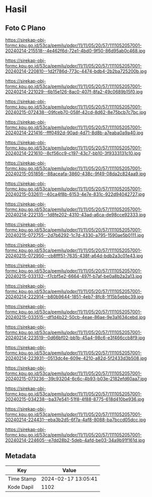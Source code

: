 # Hasil

## Foto C Plano

https://sirekap-obj-formc.kpu.go.id/53ca/pemilu/pdpr/11/11/05/20/57/1111052057001-20240214-215518--4e462f6d-72e1-4bd0-9f50-86d95ab0c468.jpg

https://sirekap-obj-formc.kpu.go.id/53ca/pemilu/pdpr/11/11/05/20/57/1111052057001-20240214-220810--1d2f786d-773c-4474-bdb4-2b2ba725200b.jpg

https://sirekap-obj-formc.kpu.go.id/53ca/pemilu/pdpr/11/11/05/20/57/1111052057001-20240214-221029--6b15e126-8ac0-407f-8fa2-49c0689b15f0.jpg

https://sirekap-obj-formc.kpu.go.id/53ca/pemilu/pdpr/11/11/05/20/57/1111052057001-20240215-072438--09fceb70-058f-42cd-8d62-8e75bcb7c7bc.jpg

https://sirekap-obj-formc.kpu.go.id/53ca/pemilu/pdpr/11/11/05/20/57/1111052057001-20240214-221416--fff0492d-90ad-4d71-8d8b-a7eaba0a9a40.jpg

https://sirekap-obj-formc.kpu.go.id/53ca/pemilu/pdpr/11/11/05/20/57/1111052057001-20240214-221610--8cf56cc9-c197-43c7-bb10-3f9333131c10.jpg

https://sirekap-obj-formc.kpu.go.id/53ca/pemilu/pdpr/11/11/05/20/57/1111052057001-20240215-051856--88aceafa-3860-438c-9f49-08da2c824aa9.jpg

https://sirekap-obj-formc.kpu.go.id/53ca/pemilu/pdpr/11/11/05/20/57/1111052057001-20240215-032611--40ca4f8b-6153-4e7e-831c-922d94042727.jpg

https://sirekap-obj-formc.kpu.go.id/53ca/pemilu/pdpr/11/11/05/20/57/1111052057001-20240214-222135--1d8fe202-4310-43ad-a6ca-de98cce92333.jpg

https://sirekap-obj-formc.kpu.go.id/53ca/pemilu/pdpr/11/11/05/20/57/1111052057001-20240215-072755--2d7b6292-1c7d-4330-a795-1590ae5b0111.jpg

https://sirekap-obj-formc.kpu.go.id/53ca/pemilu/pdpr/11/11/05/20/57/1111052057001-20240215-072950--cb8fff51-7635-438f-a64d-bdb2a3c01e43.jpg

https://sirekap-obj-formc.kpu.go.id/53ca/pemilu/pdpr/11/11/05/20/57/1111052057001-20240215-033132--f7cbf5e2-6664-497f-b7af-be0a8b2a2a13.jpg

https://sirekap-obj-formc.kpu.go.id/53ca/pemilu/pdpr/11/11/05/20/57/1111052057001-20240214-222914--b80b9644-1851-4eb7-8fc8-1f15b5ebbc39.jpg

https://sirekap-obj-formc.kpu.go.id/53ca/pemilu/pdpr/11/11/05/20/57/1111052057001-20240215-033515--df1d4b22-50cb-4eae-86ae-9e3a1634cebd.jpg

https://sirekap-obj-formc.kpu.go.id/53ca/pemilu/pdpr/11/11/05/20/57/1111052057001-20240214-223519--0d66bf02-bb1b-45a4-98c6-e3f466ccb8f9.jpg

https://sirekap-obj-formc.kpu.go.id/53ca/pemilu/pdpr/11/11/05/20/57/1111052057001-20240214-223931--0513dc4e-609e-4210-a82d-5f2433d3b508.jpg

https://sirekap-obj-formc.kpu.go.id/53ca/pemilu/pdpr/11/11/05/20/57/1111052057001-20240215-073236--39c93204-6c6c-4b93-b03e-2182efd60aa7.jpg

https://sirekap-obj-formc.kpu.go.id/53ca/pemilu/pdpr/11/11/05/20/57/1111052057001-20240215-034238--ba37e541-51f8-4f88-8775-618d410be936.jpg

https://sirekap-obj-formc.kpu.go.id/53ca/pemilu/pdpr/11/11/05/20/57/1111052057001-20240214-224431--eba3b2d5-6f7a-4af8-8088-ba7bccd05dcc.jpg

https://sirekap-obj-formc.kpu.go.id/53ca/pemilu/pdpr/11/11/05/20/57/1111052057001-20240214-224605--e7dd28b2-5deb-4afd-be03-34a9b91f161d.jpg


## Metadata

| Key        | Value               |
| ---------- | ------------------- |
| Time Stamp | 2024-02-17 13:05:41 |
| Kode Dapil | 1102                |



